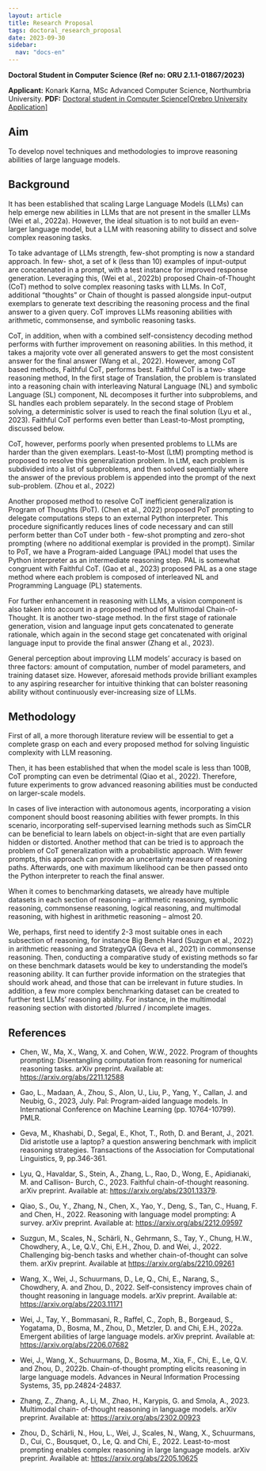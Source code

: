 ```yaml
---
layout: article
title: Research Proposal
tags: doctoral_research_proposal
date: 2023-09-30
sidebar:
  nav: "docs-en"
---
```



__Doctoral Student in Computer Science (Ref no: ORU 2.1.1-01867/2023)__

__Applicant:__ Konark Karna, MSc Advanced Computer Science, Northumbria University.
__PDF:__ [Doctoral student in Computer Science[Orebro University Application]](/Konark_Karna_Research_Proposal2.pdf)

## Aim
  
To develop novel techniques and methodologies to improve reasoning abilities of large language models.

## Background

It has been established that scaling Large Language Models (LLMs) can help emerge new abilities in LLMs that are not present in the smaller LLMs (Wei et al., 2022a).
However, the ideal situation is to not build an even-larger language model, but a LLM with reasoning ability to dissect and solve complex reasoning tasks.

To take advantage of LLMs strength, few-shot prompting is now a standard approach.
In few- shot, a set of k (less than 10) examples of input-output are concatenated in a prompt, with a test instance for improved response generation.
Leveraging this, (Wei et al., 2022b) proposed Chain-of-Thought (CoT) method to solve complex reasoning tasks with LLMs. In CoT, additional “thoughts” or Chain of thought is passed alongside input-output exemplars to generate text describing the reasoning process and the final answer to a given query.
CoT improves LLMs reasoning abilities with arithmetic, commonsense, and symbolic reasoning tasks.

CoT, in addition, when with a combined self-consistency decoding method performs with further improvement on reasoning abilities.
In this method, it takes a majority vote over all generated answers to get the most consistent answer for the final answer (Wang et al., 2022).
However, among CoT based methods, Faithful CoT, performs best. Faithful CoT is a two- stage reasoning method, In the first stage of Translation, the problem is translated into a reasoning chain with interleaving Natural Language (NL) and symbolic Language (SL) component, NL decomposes it further into subproblems, and SL handles each problem separately.
In the second stage of Problem solving, a deterministic solver is used to reach the final solution (Lyu et al., 2023). Faithful CoT performs even better than Least-to-Most prompting, discussed below.

CoT, however, performs poorly when presented problems to LLMs are harder than the given exemplars.
Least-to-Most (LtM) prompting method is proposed to resolve this generalization problem.
In LtM, each problem is subdivided into a list of subproblems, and then solved sequentially where the answer of the previous problem is appended into the prompt of the next sub-problem. (Zhou et al., 2022)

Another proposed method to resolve CoT inefficient generalization is Program of Thoughts (PoT).
(Chen et al., 2022) proposed PoT prompting to delegate computations steps to an external Python interpreter.
This procedure significantly reduces lines of code necessary and can still perform better than CoT under both - few-shot prompting and zero-shot prompting (where no additional exemplar is provided in the prompt).
Similar to PoT, we have a Program-aided Language (PAL) model that uses the Python interpreter as an intermediate reasoning step.
PAL is somewhat congruent with Faithful CoT. (Gao et al., 2023) proposed PAL as a one stage method where each problem is composed of interleaved NL and Programming Language (PL) statements.

For further enhancement in reasoning with LLMs, a vision component is also taken into account in a proposed method of Multimodal Chain-of-Thought.
It is another two-stage method. In the first stage of rationale generation, vision and language input gets concatenated to generate rationale, which again in the second stage get concatenated with original language input to provide the final answer (Zhang et al., 2023).

General perception about improving LLM models’ accuracy is based on three factors: amount of computation, number of model parameters, and training dataset size. However, aforesaid methods provide brilliant examples to any aspiring researcher for intuitive thinking that can bolster reasoning ability without continuously ever-increasing size of LLMs.

## Methodology

First of all, a more thorough literature review will be essential to get a complete grasp on each and every proposed method for solving linguistic complexity with LLM reasoning.

Then, it has been established that when the model scale is less than 100B, CoT prompting can even be detrimental (Qiao et al., 2022). Therefore, future experiments to grow advanced reasoning abilities must be conducted on larger-scale models.

In cases of live interaction with autonomous agents, incorporating a vision component should boost reasoning abilities with fewer prompts.
In this scenario, incorporating self-supervised learning methods such as SimCLR can be beneficial to learn labels on object-in-sight that are even partially hidden or distorted.
Another method that can be tried is to approach the problem of CoT generalization with a probabilistic approach. With fewer prompts, this approach can provide an uncertainty measure of reasoning paths. 
Afterwards, one with maximum likelihood can be then passed onto the Python interpreter to reach the final answer.

When it comes to benchmarking datasets, we already have multiple datasets in each section of reasoning – arithmetic reasoning, symbolic reasoning, commonsense reasoning, logical reasoning, and multimodal reasoning, with highest in arithmetic reasoning – almost 20.

We, perhaps, first need to identify 2-3 most suitable ones in each subsection of reasoning, for instance Big Bench Hard (Suzgun et al., 2022) in arithmetic reasoning and StrategyQA (Geva et al., 2021) in commonsense reasoning.
Then, conducting a comparative study of existing methods so far on these benchmark datasets would be key to understanding the model’s reasoning ability.
It can further provide information on the strategies that should work ahead, and those that can be irrelevant in future studies.
In addition, a few more complex benchmarking dataset can be created to further test LLMs’ reasoning ability. For instance, in the multimodal reasoning section with distorted /blurred / incomplete images.

## References

- Chen, W., Ma, X., Wang, X. and Cohen, W.W., 2022. Program of thoughts prompting: Disentangling computation from reasoning for numerical reasoning tasks. arXiv preprint. Available at: https://arxiv.org/abs/2211.12588
- Gao, L., Madaan, A., Zhou, S., Alon, U., Liu, P., Yang, Y., Callan, J. and Neubig, G., 2023, July. Pal: Program-aided language models. In International Conference on Machine Learning (pp. 10764-10799). PMLR.

- Geva, M., Khashabi, D., Segal, E., Khot, T., Roth, D. and Berant, J., 2021. Did aristotle use a laptop? a question answering benchmark with implicit reasoning strategies. Transactions of the Association for Computational Linguistics, 9, pp.346-361.
- Lyu, Q., Havaldar, S., Stein, A., Zhang, L., Rao, D., Wong, E., Apidianaki, M. and Callison- Burch, C., 2023. Faithful chain-of-thought reasoning. arXiv preprint. Available at: https://arxiv.org/abs/2301.13379.
- Qiao, S., Ou, Y., Zhang, N., Chen, X., Yao, Y., Deng, S., Tan, C., Huang, F. and Chen, H., 2022. Reasoning with language model prompting: A survey. arXiv preprint. Available at: https://arxiv.org/abs/2212.09597
- Suzgun, M., Scales, N., Schärli, N., Gehrmann, S., Tay, Y., Chung, H.W., Chowdhery, A., Le, Q.V., Chi, E.H., Zhou, D. and Wei, J., 2022. Challenging big-bench tasks and whether chain-of-thought can solve them. arXiv preprint. Available at https://arxiv.org/abs/2210.09261
- Wang, X., Wei, J., Schuurmans, D., Le, Q., Chi, E., Narang, S., Chowdhery, A. and Zhou, D., 2022. Self-consistency improves chain of thought reasoning in language models. arXiv preprint. Available at: https://arxiv.org/abs/2203.11171 
- Wei, J., Tay, Y., Bommasani, R., Raffel, C., Zoph, B., Borgeaud, S., Yogatama, D., Bosma, M., Zhou, D., Metzler, D. and Chi, E.H., 2022a. Emergent abilities of large language models. arXiv preprint. Available at: https://arxiv.org/abs/2206.07682
- Wei, J., Wang, X., Schuurmans, D., Bosma, M., Xia, F., Chi, E., Le, Q.V. and Zhou, D., 2022b. Chain-of-thought prompting elicits reasoning in large language models. Advances in Neural Information Processing Systems, 35, pp.24824-24837.
- Zhang, Z., Zhang, A., Li, M., Zhao, H., Karypis, G. and Smola, A., 2023. Multimodal chain- of-thought reasoning in language models. arXiv preprint. Available at: https://arxiv.org/abs/2302.00923
- Zhou, D., Schärli, N., Hou, L., Wei, J., Scales, N., Wang, X., Schuurmans, D., Cui, C., Bousquet, O., Le, Q. and Chi, E., 2022. Least-to-most prompting enables complex reasoning in large language models. arXiv preprint. Available at: https://arxiv.org/abs/2205.10625
